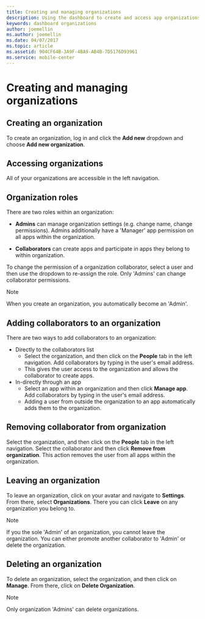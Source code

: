 ```yaml
---
title: Creating and managing organizations
description: Using the dashboard to create and access app organizations in Mobile Center.
keywords: dashboard organizations
author: joemellin
ms.author: joemellin
ms.date: 04/07/2017
ms.topic: article
ms.assetid: 904CF64B-3A9F-4BA9-AB4B-7D5176D93961
ms.service: mobile-center
---
```


# Creating and managing organizations

## Creating an organization

To create an organization, log in and click the **Add new** dropdown and choose **Add new organization**.

## Accessing organizations

All of your organizations are accessible in the left navigation.

## Organization roles

There are two roles within an organization:

* **Admins** can manage organization settings (e.g. change name, change permissions). Admins additionally have a 'Manager' app permission on all apps within the organization.

* **Collaborators** can create apps and participate in apps they belong to within organization.

To change the permission of a organization collaborator, select a user and then use the dropdown to re-assign the role. Only 'Admins' can change collaborator permissions.

> [!NOTE]
> When you create an organization, you automatically become an 'Admin'.

## Adding collaborators to an organization

There are two ways to add collaborators to an organization:

* Directly to the collaborators list
    * Select the organization, and then click on the **People** tab in the left navigation. Add collaborators by typing in the user's email address.
    * This gives the user access to the organization and allows the collaborator to create apps.
* In-directly through an app
    * Select an app within an organization and then click **Manage app**. Add collaborators by typing in the user's email address.
    * Adding a user from outside the organization to an app automatically adds them to the organization.

## Removing collaborator from organization

Select the organization, and then click on the **People** tab in the left navigation. Select the collaborator and then click **Remove from organization**. This action removes the user from all apps within the organization.

## Leaving an organization

To leave an organization, click on your avatar and navigate to **Settings**. From there, select **Organizations**. There you can click **Leave** on any organization you belong to.

> [!NOTE]
> If you the sole 'Admin' of an organization, you cannot leave the organization. You can either promote another collaborator to 'Admin' or delete the organization.

## Deleting an organization

To delete an organization, select the organization, and then click on **Manage**. From there, click on **Delete Organization**.

> [!NOTE]
> Only organization 'Admins' can delete organizations.
